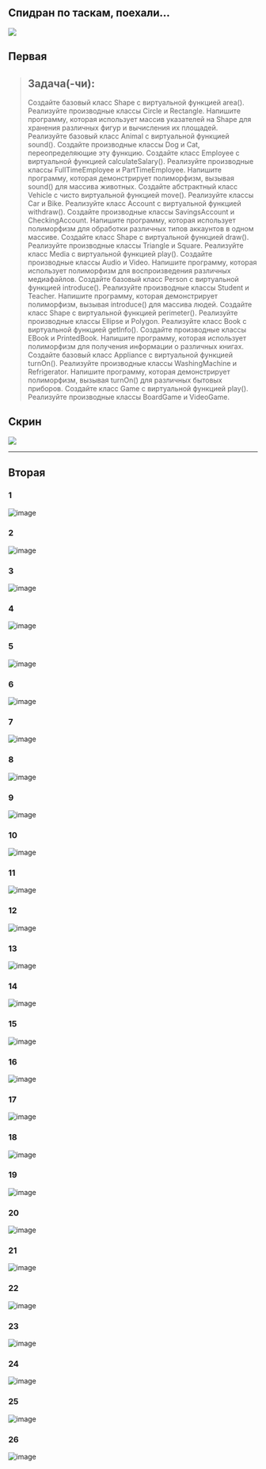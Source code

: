 ## Спидран по таскам, поехали...
![](https://github.com/D-one-two-three/c-plas-plas/blob/main/src/ggwp.gif)

## Первая
> ## Задача(-чи):
> 
> Создайте базовый класс Shape с виртуальной функцией area(). Реализуйте производные классы Circle и Rectangle.
Напишите программу, которая использует массив указателей на Shape для хранения различных фигур и вычисления их площадей.
Реализуйте базовый класс Animal с виртуальной функцией sound(). Создайте производные классы Dog и Cat, переопределяющие эту функцию.
Создайте класс Employee с виртуальной функцией calculateSalary(). Реализуйте производные классы FullTimeEmployee и PartTimeEmployee.
Напишите программу, которая демонстрирует полиморфизм, вызывая sound() для массива животных.
Создайте абстрактный класс Vehicle с чисто виртуальной функцией move(). Реализуйте классы Car и Bike.
Реализуйте класс Account с виртуальной функцией withdraw(). Создайте производные классы SavingsAccount и CheckingAccount.
Напишите программу, которая использует полиморфизм для обработки различных типов аккаунтов в одном массиве.
Создайте класс Shape с виртуальной функцией draw(). Реализуйте производные классы Triangle и Square.
Реализуйте класс Media с виртуальной функцией play(). Создайте производные классы Audio и Video.
Напишите программу, которая использует полиморфизм для воспроизведения различных медиафайлов.
Создайте базовый класс Person с виртуальной функцией introduce(). Реализуйте производные классы Student и Teacher.
Напишите программу, которая демонстрирует полиморфизм, вызывая introduce() для массива людей.
Создайте класс Shape с виртуальной функцией perimeter(). Реализуйте производные классы Ellipse и Polygon.
Реализуйте класс Book с виртуальной функцией getInfo(). Создайте производные классы EBook и PrintedBook.
Напишите программу, которая использует полиморфизм для получения информации о различных книгах.
Создайте базовый класс Appliance с виртуальной функцией turnOn(). Реализуйте производные классы WashingMachine и Refrigerator.
Напишите программу, которая демонстрирует полиморфизм, вызывая turnOn() для различных бытовых приборов.
Создайте класс Game с виртуальной функцией play(). Реализуйте производные классы BoardGame и VideoGame.

## Скрин
![](https://github.com/D-one-two-three/c-plas-plas/blob/main/src/1.jpg)

----------------------------------------------------

## Вторая


### 1

![image](https://github.com/D-one-two-three/c-plas-plas/blob/main/src/2.jpg)


### 2

![image](https://github.com/D-one-two-three/c-plas-plas/blob/main/src/3.jpg)


### 3

![image](https://github.com/D-one-two-three/c-plas-plas/blob/main/src/4.jpg)


### 4

![image](https://github.com/D-one-two-three/c-plas-plas/blob/main/src/5.jpg)


### 5

![image](https://github.com/D-one-two-three/c-plas-plas/blob/main/src/6.jpg)


### 6

![image](https://github.com/D-one-two-three/c-plas-plas/blob/main/src/7.jpg)


### 7

![image](https://github.com/D-one-two-three/c-plas-plas/blob/main/src/8.jpg)


### 8

![image](https://github.com/D-one-two-three/c-plas-plas/blob/main/src/9.jpg)


### 9

![image](https://github.com/D-one-two-three/c-plas-plas/blob/main/src/10.jpg)


### 10

![image](https://github.com/D-one-two-three/c-plas-plas/blob/main/src/11.jpg)


### 11

![image](https://github.com/D-one-two-three/c-plas-plas/blob/main/src/12.jpg)


### 12

![image](https://github.com/D-one-two-three/c-plas-plas/blob/main/src/13.jpg)


### 13

![image](https://github.com/D-one-two-three/c-plas-plas/blob/main/src/14.jpg)


### 14

![image](https://github.com/D-one-two-three/c-plas-plas/blob/main/src/15.jpg)


### 15

![image](https://github.com/D-one-two-three/c-plas-plas/blob/main/src/16.jpg)


### 16

![image](https://github.com/D-one-two-three/c-plas-plas/blob/main/src/17.jpg)


### 17

![image](https://github.com/D-one-two-three/c-plas-plas/blob/main/src/18.jpg)


### 18

![image](https://github.com/D-one-two-three/c-plas-plas/blob/main/src/19.jpg)


### 19

![image](https://github.com/D-one-two-three/c-plas-plas/blob/main/src/20.jpg)


### 20

![image](https://github.com/D-one-two-three/c-plas-plas/blob/main/src/21.jpg)


### 21

![image](https://github.com/D-one-two-three/c-plas-plas/blob/main/src/22.jpg)


### 22

![image](https://github.com/D-one-two-three/c-plas-plas/blob/main/src/23.jpg)


### 23

![image](https://github.com/D-one-two-three/c-plas-plas/blob/main/src/24.jpg)


### 24

![image](https://github.com/D-one-two-three/c-plas-plas/blob/main/src/25.jpg)


### 25

![image](https://github.com/D-one-two-three/c-plas-plas/blob/main/src/26.jpg)


### 26

![image](https://github.com/D-one-two-three/c-plas-plas/blob/main/src/27.jpg)
